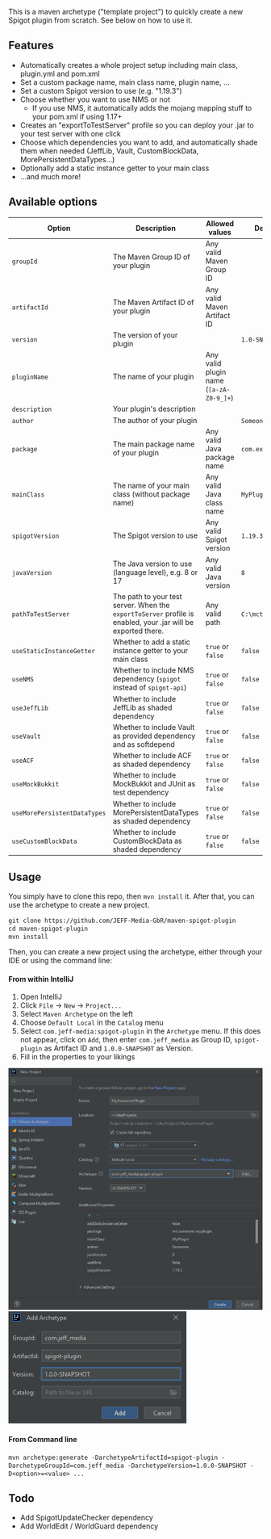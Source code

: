 This is a maven archetype ("template project") to quickly create a new Spigot plugin from scratch. See below on how to use it.

## Features

- Automatically creates a whole project setup including main class, plugin.yml and pom.xml
- Set a custom package name, main class name, plugin name, ...
- Set a custom Spigot version to use (e.g. "1.19.3")
- Choose whether you want to use NMS or not
    - If you use NMS, it automatically adds the mojang mapping stuff to your pom.xml if using 1.17+
- Creates an "exportToTestServer" profile so you can deploy your .jar to your test server with one click
- Choose which dependencies you want to add, and automatically shade them when needed (JeffLib, Vault, CustomBlockData,
  MorePersistentDataTypes...)
- Optionally add a static instance getter to your main class
- ...and much more!

## Available options

| Option                   | Description                                                                                                           | Allowed values                          | Default value          |
|--------------------------|-----------------------------------------------------------------------------------------------------------------------|-----------------------------------------|------------------------|
| `groupId`                | The Maven Group ID of your plugin                                                                                     | Any valid Maven Group ID                |                        |
| `artifactId`             | The Maven Artifact ID of your plugin                                                                                  | Any valid Maven Artifact ID             |                        |
| `version`                | The version of your plugin                                                                                            |                                         | `1.0-SNAPSHOT`         |
| `pluginName`             | The name of your plugin                                                                                               | Any valid plugin name (`[a-zA-Z0-9_]+`) |                        |
| `description`            | Your plugin's description                                                                                             |                                         |                        |
| `author`                 | The author of your plugin                                                                                             |                                         | `Someone`              |
| `package`                | The main package name of your plugin                                                                                  | Any valid Java package name             | `com.example.myplugin` |
| `mainClass`              | The name of your main class (without package name)                                                                    | Any valid Java class name               | `MyPlugin`             |
| `spigotVersion`          | The Spigot version to use                                                                                             | Any valid Spigot version                | `1.19.3`                 |
| `javaVersion`            | The Java version to use (language level), e.g. 8 or 17                                                                | Any valid Java version                  | `8`                      |
| `pathToTestServer`       | The path to your test server. When the `exportToServer` profile is enabled, your .jar will be exported there.         | Any valid path                          | `C:\mctest\plugins`    |
| `useStaticInstanceGetter` | Whether to add a static instance getter to your main class                                                            | `true` or `false`                       | `false`                |
| `useNMS`                 | Whether to include NMS dependency (`spigot` instead of `spigot-api`)                                                  | `true` or `false`                       | `false`                |
| `useJeffLib`             | Whether to include JeffLib as shaded dependency                                                                       | `true` or `false`                       | `false`                |
| `useVault`               | Whether to include Vault as provided dependency and as softdepend                                                     | `true` or `false`                       | `false`           |
| `useACF`                 | Whether to include ACF as shaded dependency                                                                           | `true` or `false`                       | `false`                |
| `useMockBukkit`          | Whether to include MockBukkit and JUnit as test dependency                                                            | `true` or `false`                       | `false`                |
| `useMorePersistentDataTypes` | Whether to include MorePersistentDataTypes as shaded dependency                                                       | `true` or `false`                       | `false`                |
| `useCustomBlockData`     | Whether to include CustomBlockData as shaded dependency                                                               | `true` or `false`                       | `false`                |


## Usage

You simply have to clone this repo, then `mvn install` it. After that, you can use the archetype to create a new
project.

```shell
git clone https://github.com/JEFF-Media-GbR/maven-spigot-plugin
cd maven-spigot-plugin
mvn install
```

Then, you can create a new project using the archetype, either through your IDE or using the command line:

#### From within IntelliJ

1. Open IntelliJ
2. Click `File` -> `New` -> `Project...`
3. Select `Maven Archetype` on the left
4. Choose `Default Local` in the `Catalog` menu
5. Select `com.jeff-media:spigot-plugin` in the `Archetype` menu. If this does not appear, click on `Add`, then enter `com.jeff_media` as Group ID, `spigot-plugin` as Artifact ID and `1.0.0-SNAPSHOT` as Version.
6. Fill in the properties to your likings

![img.png](img/intellij_create_project.png)
![img_1.png](img/intellij_add_archetype.png)

#### From Command line

```shell
mvn archetype:generate -DarchetypeArtifactId=spigot-plugin -DarchetypeGroupId=com.jeff_media -DarchetypeVersion=1.0.0-SNAPSHOT -D<option>=<value> ...
```

## Todo
- Add SpigotUpdateChecker dependency
- Add WorldEdit / WorldGuard dependency